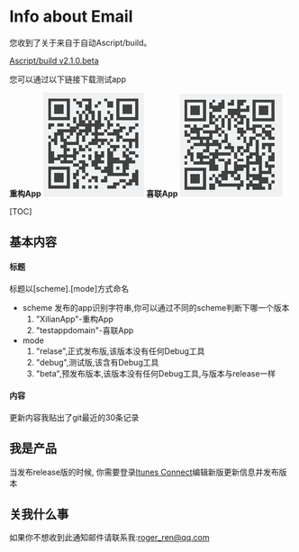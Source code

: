 # Info about Email

您收到了关于来自于自动Ascript/build。

[Ascript/build v2.1.0.beta](https://git.oschina.net/abyssroger/script/build)

您可以通过以下链接下载测试app

**重构App**
![重构App-w200](new.png)
**喜联App**
![喜联App-w200](old.png)

[TOC]

## 基本内容
#### 标题

标题以[scheme].[mode]方式命名

* scheme 发布的app识别字符串,你可以通过不同的scheme判断下哪一个版本
    1. "XilianApp"-重构App
    2. "testappdomain"-喜联App
* mode
    1. "relase",正式发布版,该版本没有任何Debug工具
    2. "debug",测试版,该含有Debug工具
    3. "beta",预发布版本,该版本没有任何Debug工具,与版本与release一样

#### 内容

更新内容我贴出了git最近的30条记录

## 我是产品
当发布release版的时候, 你需要登录[Itunes Connect](https://itunesconnect.apple.com/)编辑新版更新信息并发布版本


## 关我什么事
如果你不想收到此通知邮件请联系我:[roger_ren@qq.com](roger_ren@qq.com)